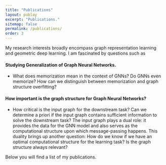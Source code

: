 ```yaml
---
title: "Publications"
layout: publay
excerpt: "Publications."
sitemap: false
permalink: /publications/
order: 3
---
```

My research interests broadly encompass graph representation learning and geometric deep learning. 
I am fascinated by questions such as

#### Studying Generalization of Graph Neural Networks.
 * What does memorization mean in the context of GNNs? Do GNNs even memorize? How can we distinguish between memorization and graph structure overfitting? 

#### How important is the graph structure for Graph Neural Networks?
* How critical is the input graph for the downstream task? Can we determine a priori if the input graph contains sufficient information to solve the downstream task? The input graph plays a dual role: it provides the data for the GNN model and also serves as the computational structure upon which message-passing happens. This duality brings up another question: How do we know if we have an optimal computational structure for the learning task? Is the graph structure always relevant?

Below you will find a list of my publications.
